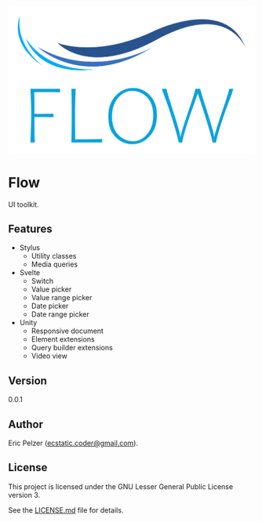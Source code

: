 ![](https://github.com/senselogic/FLOW/blob/master/LOGO/flow.png)

# Flow

UI toolkit.

## Features

*   Stylus
    *   Utility classes
    *   Media queries
*   Svelte
    *   Switch
    *   Value picker
    *   Value range picker
    *   Date picker
    *   Date range picker
*   Unity
    *   Responsive document
    *   Element extensions
    *   Query builder extensions
    *   Video view

## Version

0.0.1

## Author

Eric Pelzer (ecstatic.coder@gmail.com).

## License

This project is licensed under the GNU Lesser General Public License version 3.

See the [LICENSE.md](LICENSE.md) file for details.
